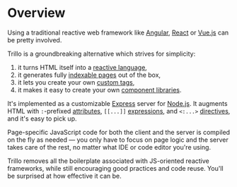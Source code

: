 # Overview

Using a traditional reactive web framework like [Angular](https://angular.io/), [React](https://react.dev/) or [Vue.js](https://vuejs.org/) can be pretty involved.

Trillo is a groundbreaking alternative which strives for simplicity:

1. it turns HTML itself into a [reactive language](https://docs.trillojs.dev/en/topics/reactivity),
2. it generates fully [indexable pages](https://docs.trillojs.dev/en/topics/indexability) out of the box,
3. it lets you create your own [custom tags](https://docs.trillojs.dev/en/topics/reusability),
4. it makes it easy to create your own [component libraries](https://docs.trillojs.dev/en/topics/kits).

It's implemented as a customizable [Express](https://expressjs.com/) server for [Node.js](https://nodejs.org/). It augments HTML with `:`-prefixed [attributes](https://trillojs.gitbook.io/docs/reference/language#values), `[[...]]` [expressions](https://trillojs.gitbook.io/docs/reference/language#expressions), and `<:...>` [directives](https://trillojs.gitbook.io/docs/reference/preprocessor), and it's easy to pick up.

Page-specific JavaScript code for both the client and the server is compiled on the fly as needed — you only have to focus on page logic and the server takes care of the rest, no matter what IDE or code editor you're using.

Trillo removes all the boilerplate associated with JS-oriented reactive  frameworks, while still encouraging good practices and code reuse. You'll be surprised at how effective it can be.
